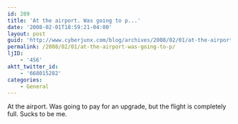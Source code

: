```yaml
---
id: 289
title: 'At the airport. Was going to p...'
date: '2008-02-01T18:59:21-04:00'
layout: post
guid: 'http://www.cyberjunx.com/blog/archives/2008/02/01/at-the-airport-was-going-to-p/'
permalink: /2008/02/01/at-the-airport-was-going-to-p/
ljID:
    - '456'
aktt_twitter_id:
    - '668015282'
categories:
    - General
---
```


At the airport. Was going to pay for an upgrade, but the flight is completely full. Sucks to be me.